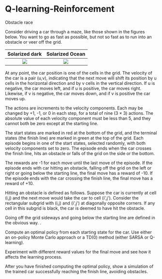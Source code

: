 # Q-learning-Reinforcement
Obstacle race

Consider driving a car through a maze, like those shown in the figures below. You want to go as fast as possible, but not so fast as to run into an obstacle or veer off the grid.

Solarized dark             |  Solarized Ocean
:-------------------------:|:-------------------------:
![](https://user-images.githubusercontent.com/82107572/154519823-97259d82-5621-4ebb-881a-38f834099889.png)  |  ![](https://user-images.githubusercontent.com/82107572/154519896-954d4df2-da3f-472b-9a1e-c63ee3b683b8.png)


At any point, the car position is one of the cells in the grid. The velocity of the car is a pair (u,v), indicating that the next move will shift its position by u cells in the horizontal direction and by v cells in the vertical direction. If u is negative, the car moves left, and if u is positive, the car moves right. Likewise, if v is negative, the car moves down, and if v is positive the car moves up.

The actions are increments to the velocity components. Each may be changed by +1, -1, or 0 in each step, for a total of nine (3 × 3) actions. The absolute value of each velocity component must be less than 5, and they cannot both be zero except at the starting line.

The start states are marked in red at the bottom of the grid, and the terminal states (the finish line) are marked in green at the top of the grid. Each episode begins in one of the start states, selected randomly, with both velocity components set to zero. The episode ends when the car crosses the finish line, hits an obstacle or falls of the grid on the side or the bottom.

The rewards are -1 for each move until the last move of the episode. If the episode ends with car hitting an obstacle, falling off the grid on the left or right or going below the starting line, the final move has a reward of -10. If the episode ends with the car crossing the finish line, the final move has a reward of +10.

Hitting an obstacle is defined as follows. Suppose the car is currently at cell (i,j) and the next move would take the car to cell (i',j'). Consider the rectangular subgrid with (i,j) and (i',j') at diagonally opposite corners. If any cell in this subgrid is black, the car is deemed to have hit the obstacle.

Going off the grid sideways and going below the starting line are defined in the obvious way. .

Compute an optimal policy from each starting state for the car. Use either an on-policy Monte Carlo approach or a TD(0) method (either SARSA or Q-learning).

Experiment with different reward values for the final move and see how it affects the learning process.

After you have finished computing the optimal policy, show a simulation of the trained car successfully reaching the finish line, avoiding obstacles.
